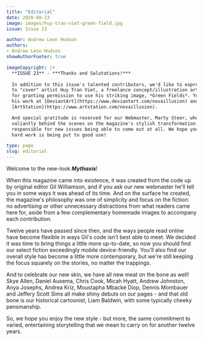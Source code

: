 ```yaml
---
title: "Editorial"
date: 2020-08-23
image: images/huy-tran-viet-green-field.jpg
issue: Issue 23

author: Andrew Leon Hudson
authors:
- Andrew Leon Hudson
showAuthorFooter: true

imageCopyright: |+
  **ISSUE 23** - ***Thanks and Salutations!*** 
  
  In addition to this issue's talented contributors, we'd like to express our particular thanks
  to "cover" artist Huy Tran Viet, a freelance concept/illustration artist from Danang, Vietnam,
  for granting permission to use his striking image, *Green Fields*. You can see more of 
  his work at [DeviantArt](https://www.deviantart.com/novaillusion) and 
  [ArtStation](https://www.artstation.com/novaillusion).

  And special gratitude is reserved for our Webmaster, Marty Steer, who has not only struggled
  valiantly behind the scenes on the magazine's stylish transformation, but is largely 
  responsible for new issues being able to come out at all. We hope you'll agree his 
  hard work is being put to good use!

type: page
slug: editorial
---
```


Welcome to the new-look ***Mythaxis***!

When this magazine came into existence, it was created from the code up by original editor Gil Williamson, and if you ask our new webmaster he'll tell you in some ways it was ahead of its time. And on the surface he created, the magazine's philosophy was one of simplicity and focus on the fiction: no advertising or other unnecessary distractions from what readers came here for, aside from a few complementary homemade images to accompany each contribution.

Twelve years have passed since then, and the ways people read online have become flexible in ways Gil's code isn't best able to meet. We decided it was time to bring things a little more up-to-date, so now you should find our select fiction exceedingly mobile device-friendly. You'll also find our overall style has become a little more contemporary, but we're still keeping the focus squarely on the stories, no matter the trappings.

And to celebrate our new skin, we have all new meat on the bone as well! Skye Allen, Daniel Ausema, Chris Cook, Micah Hyatt, Andrew Johnston, Anya Josephs, Andrea Kriz, Moustapha Mbacké Diop, Dennis Mombauer and Jeffery Scott Sims all make shiny debuts on our pages - and that old bone is our historical cartoonist, Liam Baldwin, with some typically cheeky pensmanship.

So, we hope you enjoy the new style - but more, the same commitment to varied, entertaining storytelling that we mean to carry on for another twelve years.
